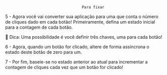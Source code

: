                                       Para fixar

5 - Agora você vai converter sua aplicação para uma que conta o número de cliques dado em cada botão! Primeiramente, defina um estado inicial para a contagem de cada botão.

🦜 Dica: Uma possibilidade é você definir três chaves, uma para cada botão!

6 - Agora, quando um botão for clicado, altere de forma assíncrona o estado deste botão de zero para um.

7 - Por fim, baseie-se no estado anterior ao atual para incrementar a contagem de cliques cada vez que um botão for clicado!